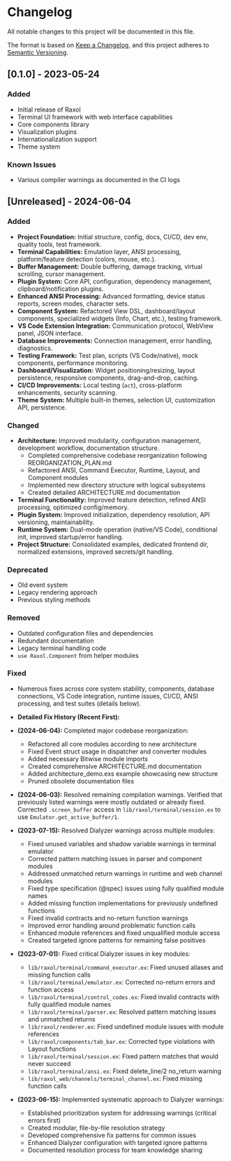# Changelog

All notable changes to this project will be documented in this file.

The format is based on [Keep a Changelog](https://keepachangelog.com/en/1.0.0/),
and this project adheres to [Semantic Versioning](https://semver.org/spec/v2.0.0.html).

## [0.1.0] - 2023-05-24

### Added

- Initial release of Raxol
- Terminal UI framework with web interface capabilities
- Core components library
- Visualization plugins
- Internationalization support
- Theme system

### Known Issues

- Various compiler warnings as documented in the CI logs

## [Unreleased] - 2024-06-04

### Added

- **Project Foundation:** Initial structure, config, docs, CI/CD, dev env, quality tools, test framework.
- **Terminal Capabilities:** Emulation layer, ANSI processing, platform/feature detection (colors, mouse, etc.).
- **Buffer Management:** Double buffering, damage tracking, virtual scrolling, cursor management.
- **Plugin System:** Core API, configuration, dependency management, clipboard/notification plugins.
- **Enhanced ANSI Processing:** Advanced formatting, device status reports, screen modes, character sets.
- **Component System:** Refactored View DSL, dashboard/layout components, specialized widgets (Info, Chart, etc.), testing framework.
- **VS Code Extension Integration:** Communication protocol, WebView panel, JSON interface.
- **Database Improvements:** Connection management, error handling, diagnostics.
- **Testing Framework:** Test plan, scripts (VS Code/native), mock components, performance monitoring.
- **Dashboard/Visualization:** Widget positioning/resizing, layout persistence, responsive components, drag-and-drop, caching.
- **CI/CD Improvements:** Local testing (`act`), cross-platform enhancements, security scanning.
- **Theme System:** Multiple built-in themes, selection UI, customization API, persistence.

### Changed

- **Architecture:** Improved modularity, configuration management, development workflow, documentation structure.
  - Completed comprehensive codebase reorganization following REORGANIZATION_PLAN.md
  - Refactored ANSI, Command Executor, Runtime, Layout, and Component modules
  - Implemented new directory structure with logical subsystems
  - Created detailed ARCHITECTURE.md documentation
- **Terminal Functionality:** Improved feature detection, refined ANSI processing, optimized config/memory.
- **Plugin System:** Improved initialization, dependency resolution, API versioning, maintainability.
- **Runtime System:** Dual-mode operation (native/VS Code), conditional init, improved startup/error handling.
- **Project Structure:** Consolidated examples, dedicated frontend dir, normalized extensions, improved secrets/git handling.

### Deprecated

- Old event system
- Legacy rendering approach
- Previous styling methods

### Removed

- Outdated configuration files and dependencies
- Redundant documentation
- Legacy terminal handling code
- `use Raxol.Component` from helper modules

### Fixed

- Numerous fixes across core system stability, components, database connections, VS Code integration, runtime issues, CI/CD, ANSI processing, and test suites (details below).

- **Detailed Fix History (Recent First):**
- **(2024-06-04):** Completed major codebase reorganization:
  - Refactored all core modules according to new architecture
  - Fixed Event struct usage in dispatcher and converter modules
  - Added necessary Bitwise module imports
  - Created comprehensive ARCHITECTURE.md documentation
  - Added architecture_demo.exs example showcasing new structure
  - Pruned obsolete documentation files
- **(2024-06-03):** Resolved remaining compilation warnings. Verified that previously listed warnings were mostly outdated or already fixed. Corrected `.screen_buffer` access in `lib/raxol/terminal/session.ex` to use `Emulator.get_active_buffer/1`.
- **(2023-07-15):** Resolved Dialyzer warnings across multiple modules:
  - Fixed unused variables and shadow variable warnings in terminal emulator
  - Corrected pattern matching issues in parser and component modules
  - Addressed unmatched return warnings in runtime and web channel modules
  - Fixed type specification (@spec) issues using fully qualified module names
  - Added missing function implementations for previously undefined functions
  - Fixed invalid contracts and no-return function warnings
  - Improved error handling around problematic function calls
  - Enhanced module references and fixed unqualified module access
  - Created targeted ignore patterns for remaining false positives
- **(2023-07-01):** Fixed critical Dialyzer issues in key modules:
  - `lib/raxol/terminal/command_executor.ex`: Fixed unused aliases and missing function calls
  - `lib/raxol/terminal/emulator.ex`: Corrected no-return errors and function access
  - `lib/raxol/terminal/control_codes.ex`: Fixed invalid contracts with fully qualified module names
  - `lib/raxol/terminal/parser.ex`: Resolved pattern matching issues and unmatched returns
  - `lib/raxol/renderer.ex`: Fixed undefined module issues with module references
  - `lib/raxol/components/tab_bar.ex`: Corrected type violations with Layout functions
  - `lib/raxol/terminal/session.ex`: Fixed pattern matches that would never succeed
  - `lib/raxol/terminal/ansi.ex`: Fixed delete_line/2 no_return warning
  - `lib/raxol_web/channels/terminal_channel.ex`: Fixed missing function calls
- **(2023-06-15):** Implemented systematic approach to Dialyzer warnings:
  - Established prioritization system for addressing warnings (critical errors first)
  - Created modular, file-by-file resolution strategy
  - Developed comprehensive fix patterns for common issues
  - Enhanced Dialyzer configuration with targeted ignore patterns
  - Documented resolution process for team knowledge sharing
